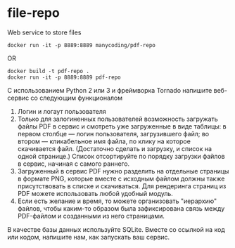 # file-repo
Web service to store files

    docker run -it -p 8889:8889 manycoding/pdf-repo
    
OR

    docker build -t pdf-repo .
    docker run -it -p 8889:8889 pdf-repo 

С использованием Python 2 или 3 и фреймворка Tornado напишите веб-сервис со следующим функционалом

1. Логин и логаут пользователя
2. Только для залогиненных пользователей возможность загружать файлы PDF в сервис и смотреть уже загруженные в виде таблицы:  в первом столбце — логин пользователя, загрузившего файл; во втором — кликабельное имя файла, по клику на которое скачивается файл. (Достаточно сделать и загрузку, и список на одной странице.) Список отсортируйте по порядку загрузки файлов в сервис, начиная с самого раннего.
3. Загруженный в сервис PDF нужно разделить на отдельные страницы в формате PNG, которые вместе с исходным файлом должны также присутствовать в списке и скачиваться. Для рендеринга страниц из PDF можете использовать любой удобный модуль.
4. Если есть желание и время, то можете организовать "иерархию" файлов, чтобы каким-то образом была зафиксирована связь между PDF-файлом и созданными из него страницами.

В качестве базы данных используйте SQLite.
Вместе со ссылкой на код или кодом, напишите нам, как запускать ваш сервис.
